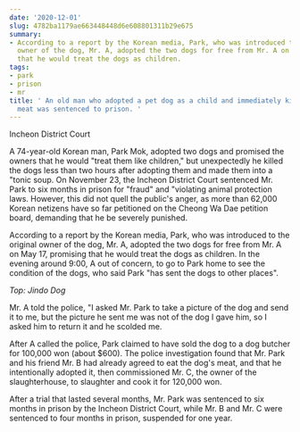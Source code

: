 ```yaml
---
date: '2020-12-01'
slug: 4782ba1179ae663448448d6e608801311b29e675
summary:
- According to a report by the Korean media, Park, who was introduced to the original
  owner of the dog, Mr. A, adopted the two dogs for free from Mr. A on May 17, promising
  that he would treat the dogs as children.
tags:
- park
- prison
- mr
title: ' An old man who adopted a pet dog as a child and immediately killed it for
  meat was sentenced to prison. '
---
```


 Incheon District Court

A 74-year-old Korean man, Park Mok, adopted two dogs and promised the owners that he would "treat them like children," but unexpectedly he killed the dogs less than two hours after adopting them and made them into a "tonic soup. On November 23, the Incheon District Court sentenced Mr. Park to six months in prison for "fraud" and "violating animal protection laws. However, this did not quell the public's anger, as more than 62,000 Korean netizens have so far petitioned on the Cheong Wa Dae petition board, demanding that he be severely punished.

According to a report by the Korean media, Park, who was introduced to the original owner of the dog, Mr. A, adopted the two dogs for free from Mr. A on May 17, promising that he would treat the dogs as children. In the evening around 9:00, A out of concern, to go to Park home to see the condition of the dogs, who said Park "has sent the dogs to other places".

_Top: Jindo Dog_

Mr. A told the police, "I asked Mr. Park to take a picture of the dog and send it to me, but the picture he sent me was not of the dog I gave him, so I asked him to return it and he scolded me.

After A called the police, Park claimed to have sold the dog to a dog butcher for 100,000 won (about $600). The police investigation found that Mr. Park and his friend Mr. B had already agreed to eat the dog's meat, and that he intentionally adopted it, then commissioned Mr. C, the owner of the slaughterhouse, to slaughter and cook it for 120,000 won.

After a trial that lasted several months, Mr. Park was sentenced to six months in prison by the Incheon District Court, while Mr. B and Mr. C were sentenced to four months in prison, suspended for one year.

 
        